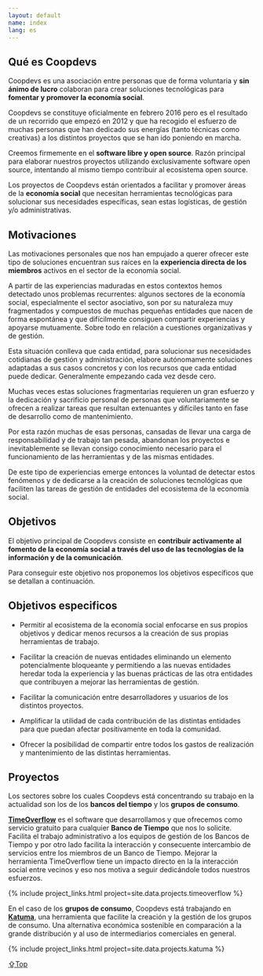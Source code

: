 ```yaml
---
layout: default
name: index
lang: es
---
```


## Qué es Coopdevs

Coopdevs es una asociación entre personas que de forma voluntaria y **sin ánimo
de lucro** colaboran para crear soluciones tecnológicas para **fomentar y
promover la economía social**.

Coopdevs se constituye oficialmente en febrero 2016 pero es el resultado de un
recorrido que empezó en 2012 y que ha recogido el esfuerzo de muchas personas
que han dedicado sus energías (tanto técnicas como creativas) a los distintos
proyectos que se han ido poniendo en marcha.

Creemos firmemente en el **software libre y open source**. Razón principal para
elaborar nuestros proyectos utilizando exclusivamente software open source,
intentando al mismo tiempo contribuir al ecosistema open source.

Los proyectos de Coopdevs están orientados a facilitar y promover áreas de la
**economía social** que necesitan herramientas tecnológicas para solucionar sus
necesidades específicas, sean estas logísticas, de gestión y/o administrativas.


## Motivaciones

Las motivaciones personales que nos han empujado a querer ofrecer este tipo de 
soluciones encuentran sus raíces en la **experiencia directa de los miembros** 
activos en el sector de la economía social.

A partir de las experiencias maduradas en estos contextos hemos detectado unos 
problemas recurrentes: algunos sectores de la economía social, especialmente el 
sector asociativo, son por su naturaleza muy fragmentados y compuestos de 
muchas pequeñas entidades que nacen de forma espontánea y que difícilmente 
consiguen compartir experiencias y apoyarse mutuamente. Sobre todo en relación 
a cuestiones organizativas y de gestión.

Esta situación conlleva que cada entidad, para solucionar sus necesidades 
cotidianas de gestión y administración, elabore autónomamente soluciones 
adaptadas a sus casos concretos y con los recursos que cada entidad puede 
dedicar. Generalmente empezando cada vez desde cero.

Muchas veces estas soluciones fragmentarias requieren un gran esfuerzo y la 
dedicación y sacrificio personal de personas que voluntariamente se ofrecen a 
realizar tareas que resultan extenuantes y difíciles tanto en fase de 
desarrollo como de mantenimiento.

Por esta razón muchas de esas personas, cansadas de llevar una carga de 
responsabilidad y de trabajo tan pesada, abandonan los proyectos e 
inevitablemente se llevan consigo conocimiento necesario para el funcionamiento 
de las herramientas y de las mismas entidades.

De este tipo de experiencias emerge entonces la voluntad de detectar estos 
fenómenos y de dedicarse a la creación de soluciones tecnológicas que faciliten 
las tareas de gestión de entidades del ecosistema de la economía social.


## Objetivos

El objetivo principal de Coopdevs consiste en **contribuir activamente al 
fomento de la economía social a través del uso de las tecnologías de la 
información y de la comunicación**.

Para conseguir este objetivo nos proponemos los objetivos específicos que se 
detallan a continuación.


## Objetivos especificos

- Permitir al ecosistema de la economía social enfocarse en sus propios 
  objetivos y dedicar menos recursos a la creación de sus propias herramientas 
  de trabajo.

- Facilitar la creación de nuevas entidades eliminando un elemento 
  potencialmente bloqueante y permitiendo a las nuevas entidades heredar toda 
  la experiencia y las buenas prácticas de las otra entidades que contribuyen a 
  mejorar las herramientas de gestión.

- Facilitar la comunicación entre desarrolladores y usuarios de los distintos 
  proyectos.

- Amplificar la utilidad de cada contribución de las distintas entidades para 
  que puedan afectar positivamente en toda la comunidad.

- Ofrecer la posibilidad de compartir entre todos los gastos de realización y 
  mantenimiento de las distintas herramientas.


## Proyectos

Los sectores sobre los cuales Coopdevs está concentrando su trabajo en la 
actualidad son los de los **bancos del tiempo** y los **grupos de consumo**.


[**TimeOverflow**][1] es el software que desarrollamos y que ofrecemos como 
servicio gratuito para cualquier <strong>Banco de Tiempo</strong> que nos lo 
solicite. Facilita el trabajo administrativo a los equipos de gestión de los 
Bancos de Tiempo y por otro lado facilita la interacción y consecuente 
intercambio de servicios entre los miembros de un Banco de Tiempo. Mejorar la 
herramienta TimeOverflow tiene un impacto directo en la la interacción social 
entre vecinos y eso nos motiva a seguir dedicándole todos nuestros esfuerzos.

{% include project_links.html project=site.data.projects.timeoverflow %}


En el caso de los **grupos de consumo**, Coopdevs está trabajando en 
[**Katuma**][2], una herramienta que facilite la creación y la gestión 
de los grupos de consumo. Una alternativa económica sostenible en comparación a 
la grande distribución y al uso de intermediarios comerciales en general.

{% include project_links.html project=site.data.projects.katuma %}


[⇪Top](#top)


[1]: https://www.timeoverflow.org/pages/about
[2]: http://katuma.org
